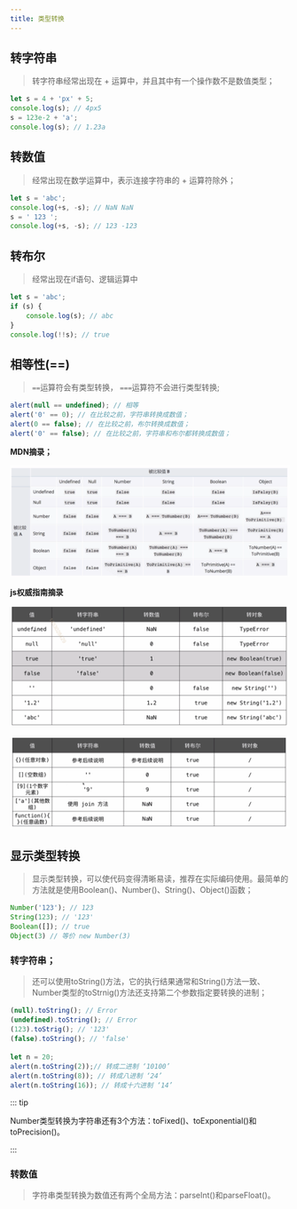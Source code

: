 ```yaml
---
title: 类型转换
---
```


## 转字符串

> 转字符串经常出现在 + 运算中，并且其中有一个操作数不是数值类型；

```javascript
let s = 4 + 'px' + 5;
console.log(s); // 4px5
s = 123e-2 + 'a';
console.log(s); // 1.23a
```

## 转数值

> 经常出现在数学运算中，表示连接字符串的 + 运算符除外；

```javascript
let s = 'abc';
console.log(+s, -s); // NaN NaN
s = ' 123 ';
console.log(+s, -s); // 123 -123
```

## 转布尔

> 经常出现在if语句、逻辑运算中

```javaScript
let s = 'abc';
if (s) {
    console.log(s); // abc
}
console.log(!!s); // true
```

## 相等性(==)

> `==`运算符会有类型转换， `===`运算符不会进行类型转换;

```javaScript
alert(null == undefined); // 相等
alert('0' == 0); // 在比较之前，字符串转换成数值；
alert(0 == false); // 在比较之前，布尔转换成数值；
alert('0' == false); // 在比较之前，字符串和布尔都转换成数值；
```

**MDN摘录；**

![image-20210518233400047](assets/image-20210518233400047.png)

**js权威指南摘录**

![image-20210518233502241](assets/image-20210518233502241.png)

![image-20210518233544320](assets/image-20210518233544320.png)

## 显示类型转换

> 显示类型转换，可以使代码变得清晰易读，推荐在实际编码使用。最简单的方法就是使用Boolean()、Number()、String()、Object()函数；

```javascript
Number('123'); // 123
String(123); // '123'
Boolean([]); // true
Object(3) // 等价 new Number(3)
```

### 转字符串；

> 还可以使用toString()方法，它的执行结果通常和String()方法一致、Number类型的toStrnig()方法还支持第二个参数指定要转换的进制；

```javascript
(null).toString(); // Error
(undefined).toString(); // Error
(123).toStrig(); // '123'
(false).toString(); // 'false'

let n = 20;
alert(n.toString(2));// 转成二进制 ‘10100’
alert(n.toString(8)); // 转成八进制 ‘24’
alert(n.toString(16)); // 转成十六进制 ‘14’

```

::: tip

Number类型转换为字符串还有3个方法：toFixed()、toExponential()和toPrecision()。

:::

### 转数值

> 字符串类型转换为数值还有两个全局方法：parseInt()和parseFloat()。

